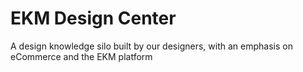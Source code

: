 # EKM Design Center
A design knowledge silo built by our designers, with an emphasis on eCommerce and the EKM platform
